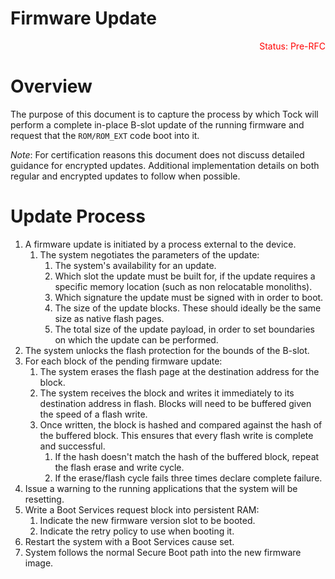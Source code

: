 # Firmware Update

<p style="color: red; text-align: right;">
  Status: Pre-RFC
</p>

# Overview

The purpose of this document is to capture the process by which Tock will
perform a complete in-place B-slot update of the running firmware and request
that the `ROM/ROM_EXT` code boot into it.

*Note*: For certification reasons this document does not discuss detailed
guidance for encrypted updates. Additional implementation details on both
regular and encrypted updates to follow when possible.

# Update Process

1. A firmware update is initiated by a process external to the device.
    1. The system negotiates the parameters of the update:
        1. The system's availability for an update.
        2. Which slot the update must be built for, if the update requires a
           specific memory location (such as non relocatable monoliths).
        3. Which signature the update must be signed with in order to boot.
        4. The size of the update blocks. These should ideally be the same size
          as native flash pages.
        5. The total size of the update payload, in order to set boundaries on
           which the update can be performed.
2. The system unlocks the flash protection for the bounds of the B-slot.
3. For each block of the pending firmware update:
    1. The system erases the flash page at the destination address for the
       block.
    2. The system receives the block and writes it immediately to its
       destination address in flash. Blocks will need to be buffered given the
       speed of a flash write.
    3. Once written, the block is hashed and compared against the hash of the
       buffered block. This ensures that every flash write is complete and
       successful.
        1. If the hash doesn't match the hash of the buffered block, repeat the
           flash erase and write cycle.
        2. If the erase/flash cycle fails three times declare complete failure.
4. Issue a warning to the running applications that the system will be
   resetting.
5. Write a Boot Services request block into persistent RAM:
    1. Indicate the new firmware version slot to be booted.
    2. Indicate the retry policy to use when booting it.
6. Restart the system with a Boot Services cause set.
7. System follows the normal Secure Boot path into the new firmware image.
